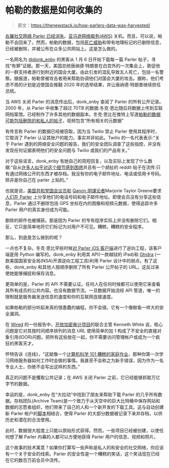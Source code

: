 # 帕勒的数据是如何收集的

> 原文：<https://thenewstack.io/how-parlers-data-was-harvested/>

[右翼社交网络 Parler 已经消失](https://www.zdnet.com/article/aws-cuts-off-parler-ceo-aims-to-rebuild-infrastructure/)。[亚马逊网络服务(AWS)](https://aws.amazon.com/) 关机。而且，可以说，帕勒不会回来了。然而，帕勒的数据，包括[死亡威胁](https://www.pacermonitor.com/view/LHNWTAI/Parler_LLC_v_Amazon_Web_Services_Inc__wawdce-21-00031__0010.0.pdf?mcid=tGE3TEOA)和带有地理标记的已删除信息，已经被删除，并被公布在众多公共网站上。这是怎么做的。

一名网名为 [@donk_enby](https://twitter.com/donk_enby) 的黑客从 1 月 6 日开始下载每一篇 Parler 帖子，寻找“有罪”证据。那一天，美国总统唐纳德·特朗普在白宫外的一次集会上，敦促他的一群支持者游行到附近的国会大厦。由此引发的混乱导致五人死亡，包括一名警察。据报道，帕勒曾被攻击者用来帮助协调他们对国会大厦的攻击。据称，他们考虑不周的计划是迫使国会推翻 2020 年的选举结果，并让唐纳德·特朗普继续担任总统。

当 AWS 关闭 Parler 的消息传出后，donk_enby 查阅了 Parler 的所有公开记录。2000 年，从 Parler 中收集了超过 70TB 的数据.冬克·恩比随后将数据上传到互联网档案馆。已经制作了许多其他的数据副本。冬克·恩比在推特上写道[帕勒的数据可能包括删除的和私人的帖子](https://twitter.com/donk_enby/status/1348281461435207680)，视频包含“所有相关的元数据”

有传言称 Parler 的数据已经被窃取，因为当 Twilio 禁止 Parler 使用其程序时，它取消了 Parler 认证其账户的能力。事实并非如此。Twilio 的一名代表表示:“关于 Parler 遇到的网络安全问题的报告，我们的安全团队调查了这些指控，并没有发现任何证据表明他们的安全问题与 Twilio 或我们的产品有关。”

对于这些谣言，donk_enby 有她自己的简短回复，以及实际上发现了什么数据:“自从[许多人似乎对这个细节感到困惑](https://twitter.com/donk_enby/status/1348666166978424832)并且有一个胡扯的 reddit 帖子在流传:只有通过网络公开的东西才被存档。我没有你的电子邮件地址、电话或信用卡号码。除非是你自己在 parler 上贴的。”

也就是说，[美国共和党国会议员和](https://greene.house.gov/) [Qanon 阴谋论者](https://www.independent.co.uk/news/world/americas/us-election-2020/marjorie-taylor-greene-mask-trump-impeachment-b1786952.html)Marjorie Taylor Greene要求[人们在 Parler](https://twitter.com/katherinetheok/status/1348672091659378690/photo/2) 上分享他们的电话号码和电子邮件地址。即使会员没有分享这些信息，Parler 通过不删除包括 GPS 坐标在内的图像和视频元数据，使得追踪许多 Parler 用户的真实身份成为可能。

删除的邮件也被捕获。那是因为 Parler 的专有程序实际上并没有删除它们。相反，它只是简单地将它们标记为对用户不可见。糟糕，糟糕的安全程序。

那么，到底是怎么做到的呢？

一点也不复杂。冬克·恩比早些时候[对 Parler iOS 客户端](https://github.com/d0nk/parler-tricks)进行了逆向工程，该客户端是用 Python 编写的。donk_enby 利用其 API(一款越狱的 iPad)和 [Ghidra](https://www.nsa.gov/resources/everyone/ghidra/) (一款美国国家安全局(NSA)开源逆向工程工具)利用 Parler 设计中的弱点。有了这些，donk_enby 和其他人按顺序删除了所有 Parler 公开帖子的 URL。这反过来使她能够捕捉和保存消息。

更简单的是，Parler 的 API 不需要认证。任何人在任何时候都可以使用它来查看其所有成员的公共内容。也没有数据节流。一旦数据开始流经 API 管道，唯一的限制就是服务器发送信息的速度和你的互联网连接速度。

如果帕勒的部分听起来真的很愚蠢的编程，你不会错。它有一个像鲸鱼一样大的安全漏洞。

在 [Wired](https://www.wired.com/) 的一份报告中，[开放加密审计项目](https://opencryptoaudit.org/)的联合主管 Kenneth White 说，核心问题是它对其按时间顺序排列的消息 URL 使用简单的加 1 构成了不安全的直接对象引用(IDOR)问题。把所有这些放在一起，你不需要访问管理帐户或成为一个疯狂的黑客天才。

怀特告诉《连线》，“这就像一个[计算机科学 101 糟糕的家庭作业](https://www.wired.com/story/parler-hack-data-public-posts-images-video/)，那种你第一次学习网络服务器如何工作时会做的事情。我甚至不会称之为新手错误，因为作为一名专业人士，你绝不会写出这样的东西。”

真正的问题不是攫取公共记录；在 AWS 关闭 Parler 之前，它已经能够抓取万亿字节的数据。

幸运的是，donk_enby 在“大拉动”中找到了朋友来帮助下载 Parler 的几乎所有数据。存档团队(Archive Team)是一个致力于从天空中的巨大比特桶中保存网站和数据的志愿者组织，他们带来了自己的人和一个新开发的下载工具。这与自动创建新 Parler 帐户的[脚本](https://gist.github.com/d0nk/7251444a195dbb60ab9cc69987070e21)相结合，使得 Parler 的大部分数据被记录下来并存档，以供历史和潜在的合法使用。

此时，数据很大程度上只能以原始形式获得。然而，一些项目已经被创建，以使任何想了解 Parler 内幕的人都可以方便地获得 Parler 用户的信息、视频和照片。

这个故事的技术寓意？如果你打算写一些声称是私人的和安全的社交网络，你应该有一个关于安全的线索。Parler 的安全性是一个糟糕的笑话，这个笑话现在已经在它的数百万前会员中流传。

<svg xmlns:xlink="http://www.w3.org/1999/xlink" viewBox="0 0 68 31" version="1.1"><title>Group</title> <desc>Created with Sketch.</desc></svg>